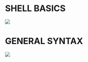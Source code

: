 # SHELL BASICS
![](https://www.tutorialkart.com/wp-content/uploads/2017/10/bash-shell-tutorial.png)

# GENERAL SYNTAX
![](https://docs.rackspace.com/blog/basics-of-shell-script/Picture2.png)
